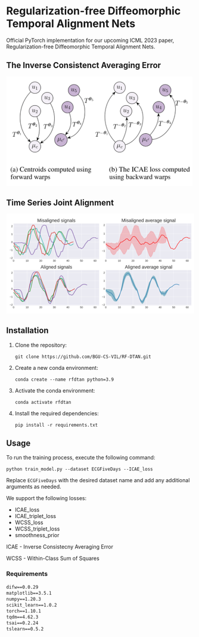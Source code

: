 # Regularization-free Diffeomorphic Temporal Alignment Nets
Official PyTorch implementation for our upcoming ICML 2023 paper, Regularization-free Diffeomorphic Temporal Alignment Nets.

## The Inverse Consistenct Averaging Error
<img src="images/ICAE.png" alt="ICAE loss illustration" width="500">

## Time Series Joint Alignment 
<img src="images/alignment_results.png" alt="Variable length time series joint alignment results" width="600">


## Installation

1. Clone the repository:

   ```shell
   git clone https://github.com/BGU-CS-VIL/RF-DTAN.git
   ```

2. Create a new conda environment:

   ```shell
   conda create --name rfdtan python=3.9
   ```

3. Activate the conda environment:

   ```shell
   conda activate rfdtan
   ```

4. Install the required dependencies:

   ```shell
   pip install -r requirements.txt
   ```

## Usage

To run the training process, execute the following command:

```shell
python train_model.py --dataset ECGFiveDays --ICAE_loss
```

Replace `ECGFiveDays` with the desired dataset name and add any additional arguments as needed.

We support the following losses: 
- ICAE_loss
- ICAE_triplet_loss
- WCSS_loss
- WCSS_triplet_loss
- smoothness_prior

ICAE - Inverse Consistecny Averaging Error 

WCSS - Within-Class Sum of Squares

### Requirements
```shell
difw==0.0.29
matplotlib==3.5.1
numpy==1.20.3
scikit_learn==1.0.2
torch==1.10.1
tqdm==4.62.3
tsai==0.2.24
tslearn==0.5.2
```

